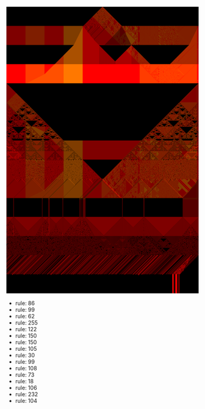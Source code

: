 ![photo](./output.png) 
 * rule: 86
* rule: 99
* rule: 62
* rule: 255
* rule: 122
* rule: 150
* rule: 150
* rule: 105
* rule: 30
* rule: 99
* rule: 108
* rule: 73
* rule: 18
* rule: 106
* rule: 232
* rule: 104
